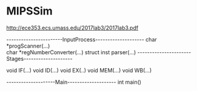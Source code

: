 # MIPSSim
http://ece353.ecs.umass.edu/2017lab3/2017lab3.pdf

-----------------------InputProcess--------------------
char *progScanner(...)  
char *regNumberConverter(...)
struct inst parser(...)
----------------------Stages--------------------


void IF(...)
void ID(...)
void EX(..)
void MEM(...)
void WB(...)

--------------------Main--------------------
int main()
